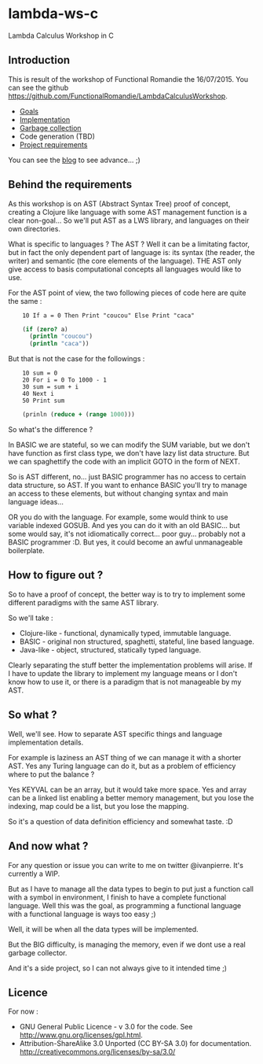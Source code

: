 # lambda-ws-c
Lambda Calculus Workshop in C

## Introduction
This is result of the workshop of Functional Romandie the 16/07/2015. 
You can see the github https://github.com/FunctionalRomandie/LambdaCalculusWorkshop.

- [Goals](GOALS.MD)
- [Implementation](IMPLEMENTATION.MD)
- [Garbage collection](GARBAGE.MD)
- Code generation (TBD)
- [Project requirements](REQUIREMENTS)

You can see the [blog](BLOG.MD) to see advance... ;)

## Behind the requirements

As this workshop is on AST (Abstract Syntax Tree) proof of concept, creating a Clojure like language with some AST
management function is a clear non-goal... So we'll put AST as a LWS library, and languages
on their own directories.

What is specific to languages ? The AST ? Well it can be a limitating factor, but in fact the only dependent
part of language is: its syntax (the reader, the writer) and semantic (the core elements of the 
language). THE AST only give access to basis computational concepts all languages would like to use.

For the AST point of view, the two following pieces of code here are quite the same :

```.bas
    10 If a = 0 Then Print "coucou" Else Print "caca"
```
```.clj
    (if (zero? a) 
      (println "coucou")
      (println "caca"))
```

But that is not the case for the followings :

```.bas
    10 sum = 0
    20 For i = 0 To 1000 - 1
    30 sum = sum + i
    40 Next i
    50 Print sum
```
```.clj
    (prinln (reduce + (range 1000)))
```

So what's the difference ? 

In BASIC we are stateful, so we can modify the SUM variable, but we don't have function as first class
type, we don't have lazy list data structure. But we can spaghettify the code with an implicit GOTO in 
the form of NEXT.

So is AST different, no... just BASIC programmer has no access to certain data structure, so AST. If you want 
to enhance BASIC you'll try to manage an access to these elements, but without changing syntax and
main language ideas...

OR you do with the language. For example, some would think to use variable indexed GOSUB. And yes you can
do it with an old BASIC... but some would say, it's not idiomatically correct... poor guy... probably not a BASIC 
programmer :D. But yes, it could become an awful unmanageable boilerplate.

## How to figure out ?
So to have a proof of concept, the better way is to try to implement some different paradigms with
the same AST library. 

So we'll take :

- Clojure-like - functional, dynamically typed, immutable language.
- BASIC - original non structured, spaghetti, stateful, line based language.
- Java-like - object, structured, statically typed language.

Clearly separating the stuff better the implementation problems will arise. If I have to update the library to 
implement my language means or I don't know how to use it, or there is a paradigm that is not manageable by my AST.

## So what ?
Well, we'll see. How to separate AST specific things and language implementation details. 

For example is laziness an AST thing of we can manage it with a shorter AST. Yes any Turing language can do it,
but as a problem of efficiency where to put the balance ?

Yes KEYVAL can be an array, but it would take more space. Yes and array can be a linked list enabling
a better memory management, but you lose the indexing, map could be a list, but you lose the mapping.

So it's a question of data definition efficiency and somewhat taste. :D


## And now what ?
For any question or issue you can write to me on twitter @ivanpierre. It's currently a WIP.

But as I have to manage all the data types to begin to put just a function call with a symbol in environment, I 
finish to have a complete functional language. Well this was the goal, as programming a functional language with a 
functional language is ways too easy ;)

Well, it will be when all the data types will be implemented.

But the BIG difficulty, is managing the memory, even if we dont use a real garbage collector.

And it's a side project, so I can not always give to it intended time ;)

## Licence
For now :

- GNU General Public Licence - v 3.0 for the code. See http://www.gnu.org/licenses/gpl.html.
- Attribution-ShareAlike 3.0 Unported (CC BY-SA 3.0) for documentation. http://creativecommons.org/licenses/by-sa/3.0/

